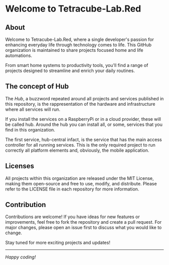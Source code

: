# Welcome to Tetracube-Lab.Red

## About

Welcome to Tetracube-Lab.Red, where a single developer's passion for enhancing everyday life through technology comes to life. This GitHub organization is maintained 
to share projects focused home and life automations. 

From smart home systems to productivity tools, you'll find a range of projects designed to streamline and enrich your daily routines.

## The concept of Hub

The *Hub*, a buzzword repeated around all projects and services published in this repository, is the rappresentation of the hardware and infrastructure where 
all services will run.

If you install the services on a RaspberryPi or in a cloud provider, these will be called hub. Around the hub you can install all, or some, services that
you find in this organization.

The first service, hub-central infact, is the service that has the main access controller for all running services. This is the only required project to run correctly
all platform elements and, obviously, the mobile application.

## Licenses

All projects within this organization are released under the MIT License, making them open-source and free to use, modify, and distribute. Please refer to the LICENSE file in each repository for more information.

## Contribution

Contributions are welcome! If you have ideas for new features or improvements, feel free to fork the repository and create a pull request. For major changes, please open an issue first to discuss what you would like to change.

Stay tuned for more exciting projects and updates!

---

*Happy coding!*